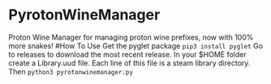 # PyrotonWineManager
Proton Wine Manager for managing proton wine prefixes, now with 100% more snakes!
#How To Use
Get the pyglet package
`pip3 install pyglet`
Go to releases to download the most recent release.
In your $HOME folder create a Library.uud file. Each line of this file is a steam library directory.
Then
`python3 pyrotonwinemanager.py`

